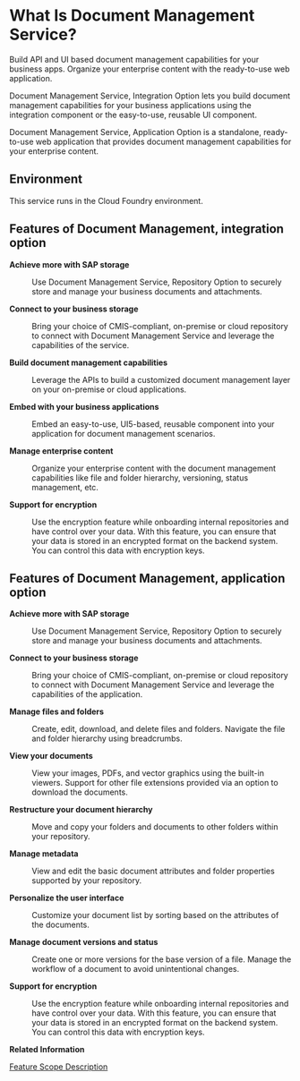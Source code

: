 <!-- loio27e742e062924d72a9f1cb94a8c8346c -->

# What Is Document Management Service?

Build API and UI based document management capabilities for your business apps. Organize your enterprise content with the ready-to-use web application. 

Document Management Service, Integration Option lets you build document management capabilities for your business applications using the integration component or the easy-to-use, reusable UI component.

Document Management Service, Application Option is a standalone, ready-to-use web application that provides document management capabilities for your enterprise content.



## Environment

This service runs in the Cloud Foundry environment.



## Features of Document Management, integration option


<dl>
<dt><b>

Achieve more with SAP storage 

</b></dt>
<dd>

Use Document Management Service, Repository Option to securely store and manage your business documents and attachments.



</dd><dt><b>

Connect to your business storage 

</b></dt>
<dd>

Bring your choice of CMIS-compliant, on-premise or cloud repository to connect with Document Management Service and leverage the capabilities of the service.



</dd><dt><b>

Build document management capabilities 

</b></dt>
<dd>

Leverage the APIs to build a customized document management layer on your on-premise or cloud applications.



</dd><dt><b>

Embed with your business applications 

</b></dt>
<dd>

Embed an easy-to-use, UI5-based, reusable component into your application for document management scenarios.



</dd><dt><b>

Manage enterprise content 

</b></dt>
<dd>

Organize your enterprise content with the document management capabilities like file and folder hierarchy, versioning, status management, etc.



</dd><dt><b>

Support for encryption 

</b></dt>
<dd>

Use the encryption feature while onboarding internal repositories and have control over your data. With this feature, you can ensure that your data is stored in an encrypted format on the backend system. You can control this data with encryption keys.



</dd>
</dl>



## Features of Document Management, application option


<dl>
<dt><b>

Achieve more with SAP storage 

</b></dt>
<dd>

Use Document Management Service, Repository Option to securely store and manage your business documents and attachments.



</dd><dt><b>

Connect to your business storage 

</b></dt>
<dd>

Bring your choice of CMIS-compliant, on-premise or cloud repository to connect with Document Management Service and leverage the capabilities of the application.



</dd><dt><b>

Manage files and folders 

</b></dt>
<dd>

Create, edit, download, and delete files and folders. Navigate the file and folder hierarchy using breadcrumbs.



</dd><dt><b>

View your documents 

</b></dt>
<dd>

View your images, PDFs, and vector graphics using the built-in viewers. Support for other file extensions provided via an option to download the documents.



</dd><dt><b>

Restructure your document hierarchy 

</b></dt>
<dd>

Move and copy your folders and documents to other folders within your repository.



</dd><dt><b>

Manage metadata 

</b></dt>
<dd>

View and edit the basic document attributes and folder properties supported by your repository.



</dd><dt><b>

Personalize the user interface 

</b></dt>
<dd>

Customize your document list by sorting based on the attributes of the documents.



</dd><dt><b>

Manage document versions and status 

</b></dt>
<dd>

Create one or more versions for the base version of a file. Manage the workflow of a document to avoid unintentional changes.



</dd><dt><b>

Support for encryption 

</b></dt>
<dd>

Use the encryption feature while onboarding internal repositories and have control over your data. With this feature, you can ensure that your data is stored in an encrypted format on the backend system. You can control this data with encryption keys.



</dd>
</dl>

**Related Information**  


[Feature Scope Description](https://help.sap.com/doc/4551b91432244b9586798187207100a7/Cloud/en-US/Document_Management_FSD.pdf)

